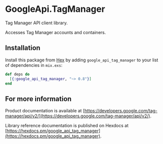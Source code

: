 # GoogleApi.TagManager

Tag Manager API client library.

Accesses Tag Manager accounts and containers.

## Installation

Install this package from [Hex](https://hex.pm) by adding
`google_api_tag_manager` to your list of dependencies in `mix.exs`:

```elixir
def deps do
  [{:google_api_tag_manager, "~> 0.8"}]
end
```

## For more information

Product documentation is available at [https://developers.google.com/tag-manager/api/v2/](https://developers.google.com/tag-manager/api/v2/).

Library reference documentation is published on Hexdocs at
[https://hexdocs.pm/google_api_tag_manager](https://hexdocs.pm/google_api_tag_manager).

